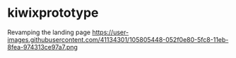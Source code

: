 # kiwixprototype
Revamping the landing page
https://user-images.githubusercontent.com/41134301/105805448-052f0e80-5fc8-11eb-8fea-974313ce97a7.png
